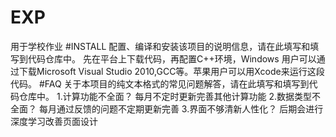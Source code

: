# EXP
用于学校作业
#INSTALL
配置、编译和安装该项目的说明信息，请在此填写和填写到代码仓库中。
先在平台上下载代码，再配置C++环境，Windows 用户可以通过下载Microsoft Visual Studio 2010,GCC等。苹果用户可以用Xcode来运行这段代码。
#FAQ
关于本项目的纯文本格式的常见问题解答，请在此填写和填写到代码仓库中。
1.计算功能不全面？
每月不定时更新完善其他计算功能
2.数据类型不全面？
每月通过反馈的问题不定期更新完善
3.界面不够清新人性化？
后期会进行深度学习改善页面设计


